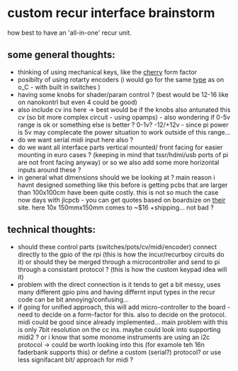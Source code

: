 # custom recur interface brainstorm

how best to have an 'all-in-one' recur unit.

## some general thoughts:

- thinking of using mechanical keys, like the [cherry](https://www.mouser.de/ProductDetail/CHERRY/MX1A-E1NW?qs=Z7NFYKyvgJd45Wm4xzFv7w%3D%3D) form factor
- posibilty of using  rotarty encoders (i would go for the same [type](https://www.mouser.de/ProductDetail/Bourns/PEC11R-4220F-S0024?qs=%2Fha2pyFaduidMAYXvh4P%252BAmmmn%2FaRUELZLMmGu%2FISIOQfv3P2vO97dZBRdf7IkCt) as on o_C - with built in switches )
- having some knobs for shader/param control ? (best would be 12-16 like on nanokontrl but even 4 could be good)
- also include cv ins here -> best would be if the knobs also antunated this cv (so bit more complex circuit - using opamps) - also wondering if 0-5v range is ok or something else is better ? 0-1v? -12/+12v - since pi power is 5v may complecate the power situation to work outside of this range...
- do we want serial midi input here also ?
- do we want all interface parts vertical mounted/ front facing for easier mounting in euro cases ? (keeping in mind that tssr/hdmi/usb ports of pi are not front facing anyway) or so we also add some more horizontal inputs around these ?
- in general what dimensions should we be looking at ? main reason i havnt designed something like this before is getting pcbs that are larger than 100x100cm have been quite costly. this is not so much the case now days with jlcpcb - you can get quotes based on boardsize on [their](https://cart.jlcpcb.com/quote?orderType=1&stencilWidth=100&stencilLength=150&stencilCounts=5&stencilLayer=2&stencilPly=1.6&steelmeshSellingPriceRecordNum=A8256537-5522-491C-965C-646F5842AEC9&purchaseNumber=) site. here 10x 150mmx150mm comes to ~$16 +shipping... not bad ?

## technical thoughts:

- should these control parts (switches/pots/cv/midi/encoder) connect directly to the gpio of the rpi (this is how the incur/recurboy circuits do it) or should they be merged through a microcontroller and send to pi through a consistant protocol ? (this is how the custom keypad idea will it)
- problem with the direct connection is it tends to get a bit messy, uses many different gpio pins and having differnt input types in the recur code can be bit annoying/confusing...
- if going for unified approach, this will add micro-controller to the board - need to decide on a form-factor for this. also to decide on the protocol. midi could be good since already implemented... main problem with this is only 7bit resolution on the cc ins. maybe could look into supporting midi2 ? or i know that some monome instruments are using an i2c protocol -> could be worth looking into this (for examole teh 16n faderbank supports this) or define a custom (serial?) protocol? or use less signifacant bit/ approach for midi ?
